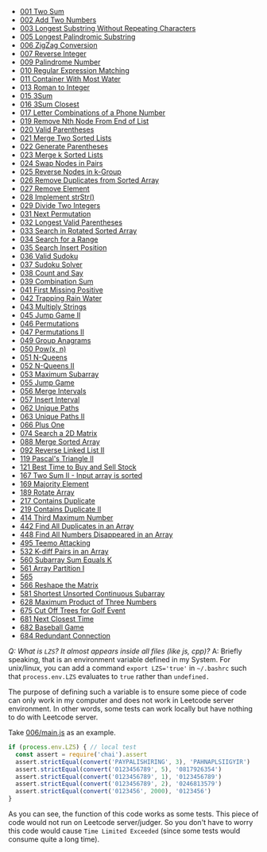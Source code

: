 - [001 Two Sum](./001)
- [002 Add Two Numbers](./002)
- [003 Longest Substring Without Repeating Characters](./003)
- [005 Longest Palindromic Substring](./005)
- [006 ZigZag Conversion](./006)
- [007 Reverse Integer](./007)
- [009 Palindrome Number](./009)
- [010 Regular Expression Matching](./010)
- [011 Container With Most Water ](./011)
- [013 Roman to Integer](./013)
- [015 3Sum](./015)
- [016 3Sum Closest](./016)
- [017 Letter Combinations of a Phone Number](./017)
- [019 Remove Nth Node From End of List](./019)
- [020 Valid Parentheses](./020)
- [021 Merge Two Sorted Lists](./021)
- [022 Generate Parentheses](./022)
- [023 Merge k Sorted Lists](./023)
- [024 Swap Nodes in Pairs](./024)
- [025 Reverse Nodes in k-Group](./025)
- [026 Remove Duplicates from Sorted Array](./026)
- [027 Remove Element](./027)
- [028 Implement strStr()](./028)
- [029 Divide Two Integers](./029)
- [031 Next Permutation](./031)
- [032 Longest Valid Parentheses](./032)
- [033 Search in Rotated Sorted Array](./033)
- [034 Search for a Range ](./034)
- [035 Search Insert Position](./035)
- [036 Valid Sudoku](./036)
- [037 Sudoku Solver](./037)
- [038 Count and Say](./038)
- [039 Combination Sum](./039)
- [041 First Missing Positive](./041)
- [042 Trapping Rain Water](./042)
- [043 Multiply Strings](./043)
- [045 Jump Game II](./045)
- [046 Permutations](./046)
- [047 Permutations II](./047)
- [049 Group Anagrams](./049)
- [050 Pow(x, n)](./050)
- [051 N-Queens](./051)
- [052 N-Queens II](./052)
- [053 Maximum Subarray](./053)
- [055 Jump Game](./055)
- [056 Merge Intervals](./056)
- [057 Insert Interval](./057)
- [062 Unique Paths](./062)
- [063 Unique Paths II](./063)
- [066 Plus One](./066)
- [074 Search a 2D Matrix](./074)
- [088 Merge Sorted Array](./088)
- [092 Reverse Linked List II](./092)
- [119 Pascal's Triangle II](./119)
- [121 Best Time to Buy and Sell Stock](./121)
- [167 Two Sum II - Input array is sorted](./167)
- [169 Majority Element](./169)
- [189 Rotate Array](./189)
- [217 Contains Duplicate](./217)
- [219 Contains Duplicate II](./219)
- [414 Third Maximum Number](./414)
- [442 Find All Duplicates in an Array](./442)
- [448 Find All Numbers Disappeared in an Array](./448)
- [495 Teemo Attacking](./495)
- [532 K-diff Pairs in an Array](./532)
- [560 Subarray Sum Equals K](./560)
- [561 Array Partition I](./561)
- [565](./565)
- [566 Reshape the Matrix](./566)
- [581 Shortest Unsorted Continuous Subarray](./581)
- [628 Maximum Product of Three Numbers](./628)
- [675 Cut Off Trees for Golf Event](./675)
- [681 Next Closest Time](./681)
- [682 Baseball Game](./682)
- [684 Redundant Connection](./684)

*Q: What is `LZS`? It almost appears inside all files (like js, cpp)?*
A: Briefly speaking, that is an environment variable defined in my System. For unix/linux, you can add a command `export LZS='true'` in `~/.bashrc` such that `process.env.LZS` evaluates to `true` rather than `undefined.`

The purpose of defining such a variable is to ensure some piece of code can only work in my computer and does not work in Leetcode server environment. In other words, some tests can work locally but have nothing to do with Leetcode server.

Take [006/main.js](./006/main.js) as an example.
```js
if (process.env.LZS) { // local test
  const assert = require('chai').assert
  assert.strictEqual(convert('PAYPALISHIRING', 3), 'PAHNAPLSIIGYIR')
  assert.strictEqual(convert('0123456789', 5), '0817926354')
  assert.strictEqual(convert('0123456789', 1), '0123456789')
  assert.strictEqual(convert('0123456789', 2), '0246813579')
  assert.strictEqual(convert('0123456', 2000), '0123456')
}
```

As you can see, the function of this code works as some tests. This piece of code would not run on Leetcode server/judger. So you don't have to worry this code would cause `Time Limited Exceeded` (since some tests would consume quite a long time).
